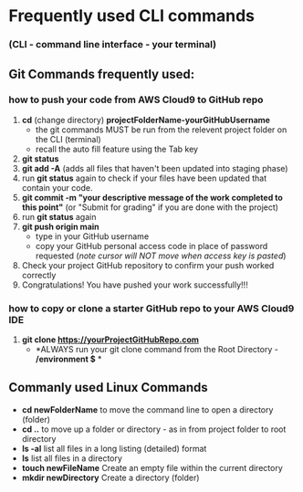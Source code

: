 # Frequently used CLI commands
### (CLI - command line interface - your terminal)

## Git Commands frequently used:

### how to push your code from AWS Cloud9 to GitHub repo
  1. **cd** (change directory) **projectFolderName-yourGitHubUsername**
     * the git commands MUST be run from the relevent project folder on the CLI (terminal)
     * recall the auto fill feature using the Tab key 
  2. **git status**
  3. **git add -A**   (adds all files that haven't been updated into staging phase)
  4. run **git status** again to check if your files have been updated that contain your code.
  5. **git commit -m "your descriptive message of the work completed to this point"**   (or "Submit for grading" if you are done with the project)
  6. run **git status** again
  7. **git push origin main**
     * type in your GitHub username
     * copy your GitHub personal access code in place of password requested (*note cursor will NOT move when access key is pasted*)
  8. Check your project GitHub repository to confirm your push worked correctly
  9.   Congratulations!  You have pushed your work successfully!!!


### how to copy or clone a starter GitHub repo to your AWS Cloud9 IDE
  1. **git clone https://yourProjectGitHubRepo.com**
     * *ALWAYS run your git clone command from the Root Directory - **/environment $** *


## Commanly used Linux Commands
* **cd newFolderName**  to move the command line to open a directory (folder)
* **cd ..**  to move up a folder or directory - as in from project folder to root directory
* **ls -al**  list all files in a long listing (detailed) format
* **ls**  list all files in a directory
* **touch newFileName** Create an empty file within the current directory
* **mkdir newDirectory**  Create a directory (folder)

